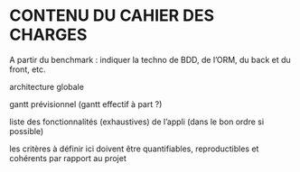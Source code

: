 # CONTENU DU CAHIER DES CHARGES

A partir du benchmark : indiquer la techno de BDD, de l’ORM, du back et du front, etc.

architecture globale

gantt prévisionnel (gantt effectif à part ?)

liste des fonctionnalités (exhaustives) de l’appli (dans le bon ordre si possible)

les critères à définir ici doivent être quantifiables, reproductibles et cohérents par rapport au projet

